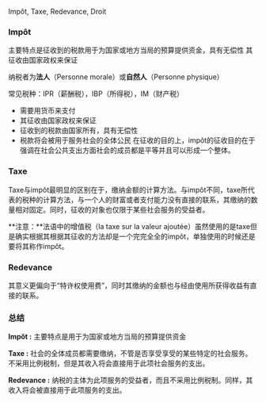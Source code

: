 Impôt, Taxe, Redevance, Droit
### Impôt
主要特点是征收到的税款用于为国家或地方当局的预算提供资金，具有无偿性
其征收由国家政权来保证

纳税者为**法人**（Personne morale）或**自然人**（Personne physique）

常见税种：IPR（薪酬税），IBP（所得税），IM（财产税）

- 需要用货币来支付
- 其征收由国家政权来保证
- 征收到的税款由国家所有，具有无偿性
- 税款将会被用于服务社会的全体公民
在征收的目的上，impôt的征收目的在于强调在社会公共支出方面社会的成员都是平等并且可以形成一个整体。




### Taxe
Taxe与impôt最明显的区别在于，缴纳金额的计算方法。与impôt不同，taxe所代表的税种的计算方法，与一个人的财富或者支付能力没有直接的联系，其缴纳的数量相对固定。同时，征收的对象也仅限于某些社会服务的受益者。


**注意：**法语中的增值税（la taxe sur la valeur ajoutée）虽然使用的是taxe但是确实根据其根据其征收的方法却是一个完完全全的impôt，单独使用的时候还是要将其称作impôt。


### Redevance
其意义更偏向于“特许权使用费”，同时其缴纳的金额也与经由使用所获得收益有直接的联系。



### 总结
**Impôt :** 主要特点是用于为国家或地方当局的预算提供资金

**Taxe :** 社会的全体成员都需要缴纳，不管是否享受享受的某些特定的社会服务。不采用比例税制，但是其收入将会直接用于此项社会服务的支出。

**Redevance :** 纳税的主体为此项服务的受益者，而且不采用比例税制。同样，其收入将会被直接用于此项服务的支出。



